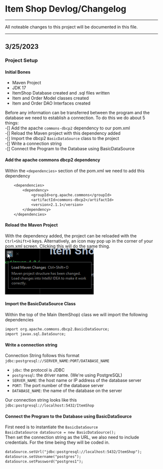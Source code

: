 # Item Shop Devlog/Changelog

---
All noteable changes to this project will be documented in this file.  

---
## 3/25/2023

### Project Setup
#### Initial Bones
- Maven Project
- JDK 17
- ItemShop Database created and .sql files written  
- Item and Order Model classes created
- Item and Order DAO Interfaces created

Before any information can be transferred between the program and the database we need to establish a connection. To do this we do about 5 things:  
-[] Add the apache `commons-dbcp2` dependency to our pom.xml  
-[] Reload the Maven project with this dependency added  
-[] Import the dbcp2 `BasicDataSource` class to the project  
-[] Write a connection string  
-[] Connect the Program to the Database using BasicDataSource  

#### Add the apache commons dbcp2 dependency
Within the `<dependencies>` section of the pom.xml we need to add this dependency  
```
    <dependencies>
        <dependency>
            <groupId>org.apache.commons</groupId>
            <artifactId>commons-dbcp2</artifactId>
            <version>2.1.1</version>
        </dependency>
    </dependencies>
```
#### Reload the Maven Project
With the dependency added, the project can be reloaded with the `Ctrl+Shift+O` keys. Alternatively, an icon may pop up in the corner of your pom.xml screen. Clicking this will do the same thing.  
![](img/00-reload-project.png)  
#### Import the BasicDataSource Class
Within the top of the Main (ItemShop) class we will import the following dependencies  
```
import org.apache.commons.dbcp2.BasicDataSource;
import javax.sql.DataSource;
```

#### Write a connection string
Connection String follows this format  
`jdbc:postgresql://SERVER_NAME:PORT/DATABASE_NAME`  
- `jdbc`: the protocol is JDBC
- `postgresql`: the driver name. (We're using PostgreSQL)
- `SERVER_NAME`: the host name or IP address of the database server
- `PORT`: The port number of the database server
- `DATABASE_NAME`: the name of the database on the server  

Our connection string looks like this  
`jdbc:postgresql://localhost:5432/ItemShop`  
#### Connect the Program to the Database using BasicDataSource
First need is to instantiate the `BasicDataSource`  
`BasicDataSource dataSource = new BasicDataSource();`  
Then set the connection string as the URL, we also need to include credentials. For the time being they will be coded in.  
```
dataSource.setUrl("jdbc:postgresql://localhost:5432/ItemShop");
dataSource.setUsername("postgres");
dataSource.setPassword("postgres1");
```

